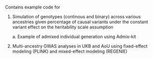 Contains example code for

1. Simulation of genotypes (continous and binary) across various ancestries given percentage of causal variants under the constant variant effect on the heritability scale assumption

   a. Example of admixed individual generation using Admix-kit

3. Multi-ancestry GWAS analyses in UKB and AoU using fixed-effect modeling (PLINK) and mixed-effect modeling (REGENIE)
